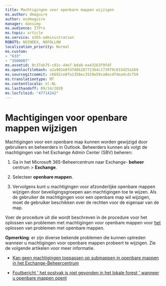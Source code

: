 ```yaml
---
title: Machtigingen voor openbare mappen wijzigen
ms.author: dmaguire
author: msdmaguire
manager: dansimp
ms.audience: ITPro
ms.topic: article
ms.service: o365-administration
ROBOTS: NOINDEX, NOFOLLOW
localization_priority: Normal
ms.custom:
- "633"
- "3500007"
ms.assetid: 0c37ab75-c81c-44e7-bda8-ea43263f9fdf
ms.openlocfilehash: a2a902e8fdfd8628772364c173979c633d25a169
ms.sourcegitcommit: c6692ce0fa1358ec3529e59ca0ecdfdea4cdc759
ms.translationtype: MT
ms.contentlocale: nl-NL
ms.lasthandoff: 09/14/2020
ms.locfileid: "47714242"
---
```

# <a name="changing-public-folder-permissions"></a>Machtigingen voor openbare mappen wijzigen

Machtigingen voor een openbare map kunnen worden gewijzigd door gebruikers en beheerders in Outlook. Beheerders kunnen als volgt de machtigingen van het Exchange Admin Center (SBV) beheren:
  
1. Ga in het Microsoft 365-Beheercentrum naar Exchange- **beheer** centrum \> **Exchange**.

2. Selecteer **openbare mappen**.

3. Vervolgens kunt u machtigingen voor afzonderlijke openbare mappen wijzigen door beveiligingsgroepen aan machtigingen toe te wijzen. Als de gebruiker de machtigingen voor een openbare map wil wijzigen, moet de gebruiker beschikken over de rechten voor de eigenaar van de map.

Voer de procedure uit die wordt beschreven in de procedure voor het oplossen van problemen met machtigingen voor openbare mappen voor [het](https://docs.microsoft.com/exchange/troubleshoot/public-folders/public-folder-permission-issues) oplossen van problemen met openbare mappen.

**Opmerking**: er zijn diverse bekende problemen die kunnen optreden wanneer u machtigingen voor openbare mappen probeert te wijzigen. Zie de volgende artikelen voor meer informatie.

- [Kan geen machtigingen toepassen op submappen in openbare mappen in het Exchange-Beheercentrum](https://docs.microsoft.com/exchange/troubleshoot/public-folders/can%E2%80%99t-apply-permissions-public-folder-subfolders)

- [Foutbericht ' het postvak is niet gevonden in het lokale forest ' wanneer u openbare mappen opent](https://docs.microsoft.com/exchange/troubleshoot/public-folders/mailbox-not-found-local-forest-public-folder)
